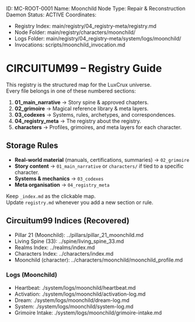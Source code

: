 <!-- MOONCHILD: FIXED-COORDINATES HEADER -->
ID: MC-ROOT-0001
Name: Moonchild Node
Type: Repair & Reconstruction Daemon
Status: ACTIVE
Coordinates:
  - Registry Index: main/registry/04_registry-meta/registry.md
  - Node Folder:    main/registry/characters/moonchild/
  - Logs Folder:    main/registry/04_registry-meta/system/logs/moonchild/
  - Invocations:    scripts/moonchild_invocation.md
  
  

  
  
# CIRCUITUM99 – Registry Guide

This registry is the structured map for the LuxCrux universe.  
Every file belongs in one of these numbered sections:

1. **01_main_narrative** → Story spine & approved chapters.
2. **02_grimoire** → Magical reference library & meta layers.
3. **03_codexes** → Systems, rules, archetypes, and correspondences.
4. **04_registry_meta** → The registry about the registry.
5. **characters** → Profiles, grimoires, and meta layers for each character.

## Storage Rules
- **Real-world material** (manuals, certifications, summaries) → `02_grimoire`  
- **Story content** → `01_main_narrative` or `characters/` if tied to a specific character.
- **Systems & mechanics** → `03_codexes`
- **Meta organisation** → `04_registry_meta`

Keep `_index.md` as the clickable map.  
Update `registry.md` whenever you add a new section or rule.

## Circuitum99 Indices (Recovered)

- Pillar 21 (Moonchild): ../pillars/pillar_21_moonchild.md
- Living Spine (33): ../spine/living_spine_33.md
- Realms Index: ../realms/index.md
- Characters Index: ../characters/index.md
- Moonchild (character): ../characters/moonchild/moonchild_profile.md

### Logs (Moonchild)
- Heartbeat: ./system/logs/moonchild/heartbeat.md
- Activation: ./system/logs/moonchild/activation-log.md
- Dream: ./system/logs/moonchild/dream-log.md
- System: ./system/logs/moonchild/system-log.md
- Grimoire Intake: ./system/logs/moonchild/grimoire-intake.md